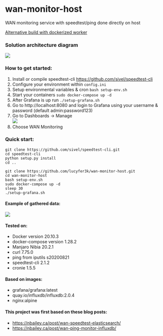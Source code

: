 # wan-monitor-host
WAN monitoring service with speedtest/ping done directly on host 

[Alternative build with dockerized worker](https://github.com/lucyfer3k/wan-monitor-worker)

### Solution architecture diagram
![](https://i.imgur.com/fbSUBcq.png)

### How to get started:
1. Install or compile speedtest-cli https://github.com/sivel/speedtest-cli
1. Configure your environment within `config.ini`
2. Setup environmental variables & cron `bash setup-env.sh`
3. Start your containers `sudo docker-compose up -d`
4. After Grafana is up run `./setup-grafana.sh`
5. Go to http://localhost:8080 and login to Grafana using your username & password (default admin:password123)
6. Go to Dashboards -> Manage<br/>
![](https://i.imgur.com/uRt18fP.png)
7. Choose WAN Monitoring

### Quick start:
```
git clone https://github.com/sivel/speedtest-cli.git
cd speedtest-cli
python setup.py install
cd ..

git clone https://github.com/lucyfer3k/wan-monitor-host.git
cd wan-monitor-host
bash setup-env.sh
sudo docker-compose up -d
sleep 30
./setup-grafana.sh
```


#### Example of gathered data:

![](https://i.imgur.com/5H9AsuH.png)

#### Tested on:
- Docker version 20.10.3
- docker-compose version 1.28.2
- Manjaro Nibia 20.2.1
- curl 7.75.0
- ping from iputils s20200821
- speedtest-cli 2.1.2
- cronie 1.5.5


#### Based on images:
- grafana/grafana:latest
- quay.io/influxdb/influxdb:2.0.4
- nginx:alpine


#### This project was first based on these blog posts:
- https://nbailey.ca/post/wan-speedtest-elasticsearch/
- https://nbailey.ca/post/wan-ping-monitor-influxdb/
